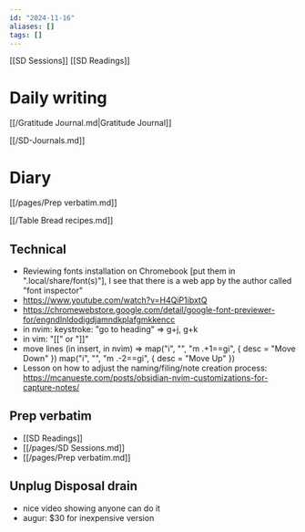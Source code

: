 ```yaml
---
id: "2024-11-16"
aliases: []
tags: []
---
```


[[SD Sessions]]
[[SD Readings]]

# Daily writing

[[/Gratitude Journal.md|Gratitude Journal]]

[[/SD-Journals.md]]

# Diary

[[/pages/Prep verbatim.md]]

[[/Table Bread recipes.md]]

## Technical

- Reviewing fonts installation on Chromebook [put them in ".local/share/font(s)"], I see that there is a web app by the author called "font inspector"
- <https://www.youtube.com/watch?v=H4QiP1ibxtQ>
- <https://chromewebstore.google.com/detail/google-font-previewer-for/engndlnldodigdjamndkplafgmkkencc>
- in nvim: keystroke: "go to heading" => g+j, g+k
- in vim: "[[" or "]]"
- move lines (in insert, in nvim) => map("i", "<A-j>", "<esc><cmd>m .+1<cr>==gi", { desc = "Move Down" }) map("i", "<A-k>", "<esc><cmd>m .-2<cr>==gi", { desc = "Move Up" })
- Lesson on how to adjust the naming/filing/note creation process: <https://mcanueste.com/posts/obsidian-nvim-customizations-for-capture-notes/>

## Prep verbatim

- [[SD Readings]]
- [[/pages/SD Sessions.md]]
- [[/pages/Prep verbatim.md]]

## Unplug Disposal drain

- nice video showing anyone can do it
- augur: $30 for inexpensive version
